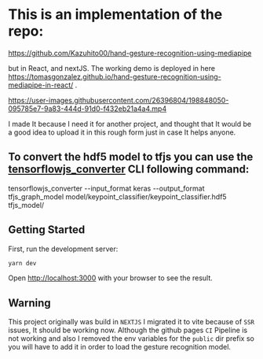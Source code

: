 # This is an implementation of the repo:

https://github.com/Kazuhito00/hand-gesture-recognition-using-mediapipe

but in React, and nextJS.
The working demo is deployed in here https://tomasgonzalez.github.io/hand-gesture-recognition-using-mediapipe-in-react/ .

https://user-images.githubusercontent.com/26396804/198848050-095785e7-9a83-444d-91d0-f432eb21a4a4.mp4

I made It because I need it for another project, and thought that It would be a good idea to upload it in this rough form just in case It helps anyone.

## To convert the hdf5 model to tfjs you can use the [tensorflowjs_converter](https://www.tensorflow.org/js/guide/conversion) CLI following command: 
tensorflowjs_converter --input_format keras --output_format tfjs_graph_model model/keypoint_classifier/keypoint_classifier.hdf5 tfjs_model/

## Getting Started

First, run the development server:

```bash
yarn dev
```

Open [http://localhost:3000](http://localhost:3000) with your browser to see the result.

## Warning
This project originally was build in `NEXTJS` I migrated it to vite because of `SSR` issues, It should be working now. Although the github pages `CI` Pipeline is not working and also I removed the env variables for the `public` dir prefix so you will have to add it in order to load the gesture recognition model.
